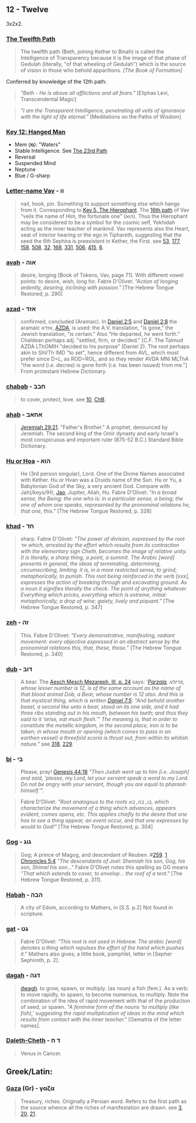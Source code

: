 ## 12 - Twelve
3x2x2.

### [The Twelfth Path](/keys/B)
> The twelfth path (Beth, joining Kether to Binah) is called the Intelligence of Transparency because it is the image of that phase of Gedulah (literally, "of that wheeling of Gedulah") which is the source of vision in those who behold apparitions. *[The Book of Formation]*

Conferred by knowledge of the 12th path:

> *"Beth - He is above all afflictions and all fears."* [Eliphas Levi, Transcendental Magic]

> *"I am the Transparent Intelligence, penetrating all veils of ignorance with the light of life eternal."* [Meditations on the Paths of Wisdom]

### [Key 12: Hanged Man](/keys/M)

- Mem (**מ**): "Waters"
- Stable Intelligence. See [The 23rd Path](23)
- Reversal
- Suspended Mind
- Neptune
- Blue / G-sharp

### [Letter-name Vav](/keys/VV) - וו
> nail, hook, pin. Something to support something else which hangs from it. Corresponding to [Key 5, The Hierophant](5). The [16th path](16) of Vav "veils the name of Him, the fortunate one" (הוא). Thus the Hierophant may be considered to be a symbol for the cosmic self, Yekhidah acting as the inner teacher of mankind. Vav represents also the Heart, seat of interior hearing or the ego in Tiphareth, suggesting that the seed the 6th Sephira is preexistent in Kether, the First. see [53](53), [177](177), [158](158), [508](508), [32](32), [168](168), [331](331), [506](506), [415](415), [6](6).

### [avah](/keys/AVH) - אוה
> desire, longing [Book of Tokens, Vav, page 71]. With different vowel points: to desire, wish, long for. Fabre D'Olivet: *"Action of longing ardently, desiring, inclining with passion."* [The Hebrew Tongue Restored, p. 290]

### [azad](/keys/AZD) - אזד
> confirmed, concluded (Aramaic). In [Daniel 2:5](http://biblehub.com/daniel/2-5.htm) and [Daniel 2:8](http://biblehub.com/daniel/2-8.htm) the aramaic אזדא, [AZDA](/keys/AZDA), is used: the A.V. translation, "is gone," the Jewish translation, "is certain." Also "He departed, he went forth." Chaldean perhaps adj. "settled, firm, or decided." [C.F. The Talmud AZDA LThOMIH "decided to his purpose" (Daniel 2). The root perhaps akin to ShVTh IMD "to set", hence different from AVL, which most prefer since D=L, as ROD=ROL, and so they render AVDA MNI MLThA  "the word (i.e. decree) is gone forth (i.e. has been issued) from me."] From protestant Hebrew Dictionary.

### [chabab](/keys/ChBB) - חבב
> to cover, protect, love. see [10](10), [ChB](/keys/ChB).

### [ahab](/keys/AChAB) - אחאב
> [Jeremiah 29:21](http://biblehub.com/jeremiah/29-21.htm). "Father's Brother." A prophet, denounced by Jeremiah. The second king of the Omir dynasty and early Israel's most conspicuous and important ruler (875-52 B.C.) Standard Bible Dictionary.

### [Hu or Hoa](/keys/HVA) - הוא
> He (3rd person singular), Lord. One of the Divine Names associated with Kether. Hu or Hvan was a Druids name of the Sun. Hu or Yu, a Babylonian God of the Sky, a very ancient God. Compare with Jah(/keys/IH), [Jao](/keys/IAO), Jupiter, Allah, Hu. Fabre D'Olivet: *"In a broad sense, the Being; the one who is: in a particular sense, a being; the one of whom one speaks, represented by the pronominal relations he, that one, this."* [The Hebrew Tongue Restored, p. 328]

### [khad](/keys/ChD) - חד
> sharp. Fabre D'Olivet: *"The power of division, expressed by the root אד which, arrested by the effort which results from its contraction with the elementary sign Cheth, becomes the image of relative unity. It is literally, a sharp thing, a point, a summit. The Arabic [word] presents in general, the ideas of terminating, determining, circumscribing, limiting. it is, in a more restricted sense, to grind; metaphorically, to punish. This root being reinforced in the verb [xxx], expresses the action of breaking through and excavating ground. As a noun it signifies literally the check. The point of anything whatever. Everything which pricks, everything which is extreme, initial: metaphorically, a drop of wine; gaiety, lively and piquant."* [The Hebrew Tongue Restored, p. 347]

### [zeh](/keys/ZH) - זה
> This. Fabre D'Olivet: *"Every demonstrative, manifesting, radiant movement: every objective expressed in an abstract sense by the pronominal relations this, that, these, those."* [The Hebrew Tongue Restored, p. 340]

### [dub](/keys/DVB) - דוב
> A bear. The [Aesch Mesch Mezareph, III, p. 24](http://levity.com/alchemy/aesch3.html) says: *'[Parzala](/keys/PRZLA), פרזלא, whose lesser number is 12, is of the same account as the name of that blood animal Dob, a Bear, whose number is 12 also. And this is that mystical thing, which is written [Daniel 7:5](http://biblehub.com/daniel/7-5.htm): "And behold another beast, a second like unto a bear, stood on its one side, and it had three ribs standing out in his mouth, between his teeth; and thus they said to it 'arise, eat much flesh.'" The meaning is, that in order to constitute the metallic kingdom, in the second place, iron is to be taken; in whose mouth or opening (which comes to pass in an earthen vessel) a threefold scoria is thrust out, from within its whitish nature."* see [318](318), [229](229).

### [bi](/keys/BI) - בי
> Please, pray! [Genesis 44:18](http://biblehub.com/genesis/44-18.htm) *"Then Judah went up to him [i.e. Joseph] and said, 'please, my Lord, let your servant speak a word to my Lord. Do not be angry with your servant, though you are equal to pharaoh himself.'".*

> Fabre D'Olivet: *"Root analogous to the roots בו, בה, בא, which characterize the movement of a thing which advances, appears evident, comes opens, etc. This applies chiefly to the desire that one has to see a thing appear, an event occur, and that one expresses by would to God!"* [The Hebrew Tongue Restored, p. 304]

### [Gog](/keys/GVG) - גוג
> Gog; A prince of Magog, and descendant of Reuben. #[259](259). [1 Chronicles 5:4](http://biblehub.com/1_chronicles/5-4.htm) *"The descendants of Joel: Shemiah his son, Gog, his son, Shimel his son..."* Fabre D'Olivet notes this spelling as GG  means *"That which extends to cover, to envelop... the roof of a tent."* [The Hebrew Tongue Restored, p. 311].

### [Habah](/keys/HBH) - הבה
> A city of Edom, according to Mathers, in [S.S. p.2] Not found in scripture.

### [gat](/keys/GT) - גט
> Fabre D'Olivet: *"This root is not used in Hebrew. The arabic [word] denotes a thing which repulses the effort of the hand which pushes it."* Mathers also gives; a little book, pamphlet, letter in [Sepher Sephiroth, p. 2].

### [dagah](/keys/DGH) - דגה
> [dwagh](/keys/DGH). to grow, spawn, or multiply. (as noun) a fish (fem.). As a verb: to move rapidly, to spawn, to become numerous, to multiply. Note the combination of the idea of rapid movement with that of the production of seed, or spawn. *"A feminine form of the nouns 'to multiply (like fish),' suggesting the rapid multiplication of ideas in the mind which results from contact with the inner teacher."* [Gematria of the letter names].

### [Daleth-Cheth](/keys/D.Ch) - ד ח
> Venus in Cancer.

## Greek/Latin:

### [Gaza](/greek?word=gaza) (Gr) - γαζα
> Treasury, riches. Originally a Persian word. Refers to the first path as the source whence all the riches of manifestation are drawn. see [3](3), [20](20), [21](21).